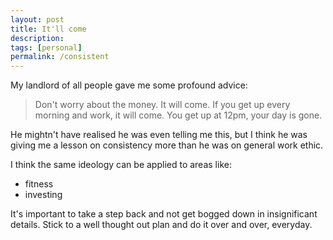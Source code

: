 ```yaml
---
layout: post
title: It'll come
description:
tags: [personal]
permalink: /consistent
---
```


My landlord of all people gave me some profound advice:

> Don't worry about the money. It will come.
> If you get up every morning and work, it will come.
> You get up at 12pm, your day is gone.

He mightn't have realised he was even telling me this, but I think he was giving me a lesson on consistency more than he was on general work ethic.

I think the same ideology can be applied to areas like:
* fitness
* investing

It's important to take a step back and not get bogged down in insignificant details. Stick to a well thought out plan and do it over and over, everyday.
